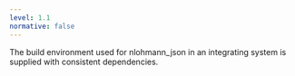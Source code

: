```yaml
---
level: 1.1
normative: false
---
```


The build environment used for nlohmann_json in an integrating system is supplied with consistent dependencies.